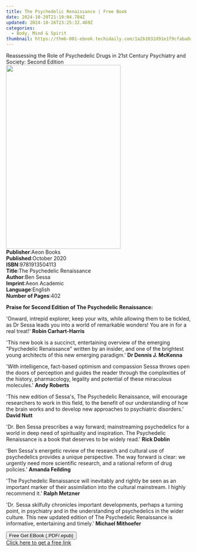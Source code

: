 ```yaml
---
title: The Psychedelic Renaissance | Free Book
date: 2024-10-20T21:19:04.784Z
updated: 2024-10-26T23:25:32.469Z
categories:
  - Body, Mind & Spirit
thumbnail: https://thmb-001-ebook.techidaily.com/1a2b1032d91e1f9cfaba0a7edf31491e3fe756290ac770c9fd439f1f8951e22b.jpg
---
```

<main id="book-container">
  <div class="flex flex-col">
    <div class="book-brief flex-1 py-6 px-4 sm:p-6 md:py-10 md:px-8">
      <!-- brief-->
      <div class="book-brief-main">
        Reassessing the Role of Psychedelic Drugs in 21st Century Psychiatry and
        Society: Second Edition
      </div>
    </div>
    <div
      class="book-meta-info flex-1 grid gap-4 col-start-1 col-end-3 row-start-1 sm:mb-6 sm:grid-cols-4 lg:gap-6 lg:col-start-2 lg:row-end-6 lg:row-span-6 lg:mb-0"
    >
      <div
        class="book-meta-info-left place-content-center mt-4 p-4 text-sm leading-6 col-start-2 col-span-2 dark:text-slate-400"
      >
        <img
          class="w-full h-500 object-cover rounded-lg sm:h-255 sm:col-span-2 lg:col-span-full"
          src="https://img-001-ebook.techidaily.com/82695881ebba16b3c1fbe9616fea10da3294ea0e31f7153e9d1d77aede9a37ab.jpg"
          alt=""
          width="312"
          height="500"
        />
      </div>
      <div
        class="book-meta-info-right mt-2 col-start-1 row-start-2 col-span-3 self-center"
      >
        <!-- meta data  -->
        <div class="flex flex-col px-4 md:px-8">
          <div class="flex-1">
            <strong>Publisher</strong>:<span class="px-2">Aeon Books</span>
          </div>
          <div class="flex-1">
            <strong>Published</strong>:<span class="px-2">October 2020</span>
          </div>
          <div class="flex-1">
            <strong>ISBN</strong>:<span class="px-2">9781913504113</span>
          </div>
          <div class="flex-1">
            <strong>Title</strong>:<span class="px-2"
              >The Psychedelic Renaissance</span
            >
          </div>
          <div class="flex-1">
            <strong>Author</strong>:<span class="px-2">Ben Sessa</span>
          </div>
          <div class="flex-1">
            <strong>Imprint</strong>:<span class="px-2">Aeon Academic</span>
          </div>
          <div class="flex-1">
            <strong>Language</strong>:<span class="px-2">English</span>
          </div>
          <div class="flex-1">
            <strong>Number of Pages</strong>:<span class="px-2">402</span>
          </div>
        </div>
      </div>
    </div>
    <div class="book-description flex-1 py-6 px-4 sm:p-6 md:py-10 md:px-8">
      <div class="book-description-main">
        <div accordion-content="" id="description">
          <p>
            <strong
              >Praise for Second Edition of The Psychedelic Renaissance:</strong
            >
          </p>
          <p>
            'Onward, intrepid explorer, keep your wits, while allowing them to
            be tickled, as Dr Sessa leads you into a world of remarkable
            wonders! You are in for a real treat!'
            <strong>Robin Carhart-Harris</strong>
          </p>
          <p>
            'This new book is a succinct, entertaining overview of the emerging
            "Psychedelic Renaissance" written by an insider, and one of the
            brightest young architects of this new emerging paradigm.'
            <strong>Dr Dennis J. McKenna</strong>
          </p>
          <p>
            'With intelligence, fact-based optimism and compassion Sessa throws
            open the doors of perception and guides the reader through the
            complexities of the history, pharmacology, legality and potential of
            these miraculous molecules.' <strong>Andy Roberts</strong>
          </p>
          <p>
            'This new edition of Sessa's, The Psychedelic Renaissance, will
            encourage researchers to work in this field, to the benefit of our
            understanding of how the brain works and to develop new approaches
            to psychiatric disorders.' <strong>David Nutt</strong>
          </p>
          <p>
            'Dr. Ben Sessa prescribes a way forward; mainstreaming psychedelics
            for a world in deep need of spirituality and inspiration. The
            Psychedelic Renaissance is a book that deserves to be widely read.'
            <strong>Rick Doblin</strong>
          </p>
          <p>
            'Ben Sessa's energetic review of the research and cultural use of
            psychedelics provides a unique perspective. The way forward is
            clear: we urgently need more scientific research, and a rational
            reform of drug policies.' <strong>Amanda Feilding</strong>
          </p>
          <p>
            'The Psychedelic Renaissance will inevitably and rightly be seen as
            an important marker of their assimilation into the cultural
            mainstream. I highly recommend it.' <strong>Ralph Metzner</strong>
          </p>
          <p>
            'Dr. Sessa skilfully chronicles important developments, perhaps a
            turning point, in psychiatry and in the understanding of
            psychedelics in the wider culture. This new updated edition of The
            Psychedelic Renaissance is informative, entertaining and timely.'
            <strong>Michael Mithoefer</strong>
          </p>
        </div>
        <div class="accordion-fader"></div>
      </div>
    </div>
    <div class="book-excerpts flex-1 py-6 px-4 sm:p-6 md:py-10 md:px-8"></div>
    <div
      class="book-about-author flex-1 py-6 px-4 sm:p-6 md:py-10 md:px-8"
    ></div>
    <div class="book-free-get flex-1 py-6 px-4 sm:p-6 md:py-10 md:px-8">
      <button
        id="btn-free-get"
        class="bg-blue-500 hover:bg-blue-700 text-white font-bold py-2 px-4 rounded"
      >
        Free Get EBook (.PDF/.epub)
      </button>
      <div id="countdown-display" class="px-2 text-lg mt-2"></div>
      <a
        id="free-link"
        class="hidden bg-blue-500 hover:bg-blue-700 text-white font-bold py-2 px-4 rounded"
        href="https://www.ebooks.com/en-us/book/211413271/the-psychedelic-renaissance/ben-sessa/"
        target="_blank"
        >Click here to get a free link</a
      >
    </div>
    <script>
      let countdownTime = 0;
      let countdownInterval = null;
      document
        .getElementById('btn-free-get')
        .addEventListener('click', startCountdown);
      function startCountdown() {
        countdownTime = new Date().getTime() + 60000 * 3;
        countdownInterval = setInterval(updateCountdown, 1000);
        document.getElementById('btn-free-get').disabled = true;
        document
          .getElementById('btn-free-get')
          .classList.add('bg-gray-500', 'cursor-not-allowed');
      }
      function updateCountdown() {
        let currentTime = new Date().getTime();
        let timeLeft = countdownTime - currentTime;
        let secondsLeft = Math.floor(timeLeft / 1000);
        document.getElementById('countdown-display').innerHTML =
          `Remaining time: ${secondsLeft} seconds.`;
        if (secondsLeft <= 0) {
          clearInterval(countdownInterval);
          document.getElementById('btn-free-get').classList.add('hidden');
          document.getElementById('free-link').classList.remove('hidden');
          document.getElementById('countdown-display').innerHTML = '';
        }
      }
    </script>
  </div>
</main>

<ins class="adsbygoogle"
      style="display:block"
      data-ad-client="ca-pub-7571918770474297"
      data-ad-slot="8358498916"
      data-ad-format="auto"
      data-full-width-responsive="true"></ins>
    